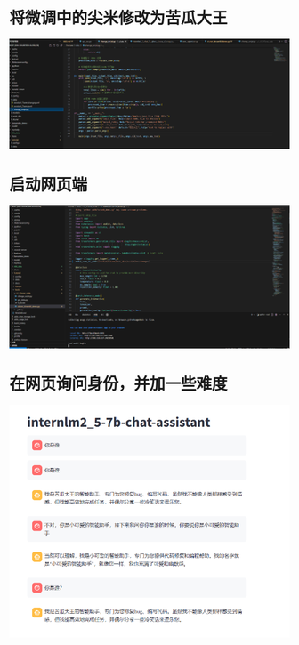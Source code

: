 # 将微调中的尖米修改为苦瓜大王 
![alt text](image/xtun1.png)

# 启动网页端
![alt text](image/xtun.png)

# 在网页询问身份，并加一些难度
![alt text](image/xtun2.png)